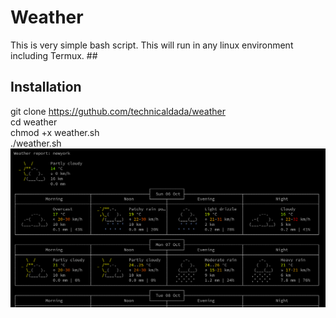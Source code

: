 # Weather
This is very simple bash script. This will run in any linux environment including Termux. ##
## Installation
git clone https://guthub.com/technicaldada/weather
<br>
cd weather
<br>
chmod +x weather.sh
<br>
./weather.sh
<img src="weather.png">

